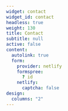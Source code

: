 ```yaml
---
widget: contact
widget_id: contact
headless: true
weight: 130
title: Contact
subtitle: null
active: false
content:
  autolink: true
  form:
    provider: netlify
    formspree:
      ? id
    netlify:
      captcha: false
design:
  columns: "2"
---
```

